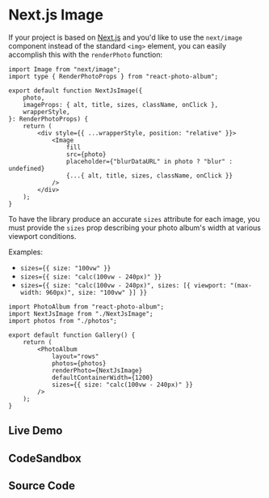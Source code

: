 # Next.js Image

If your project is based on [Next.js](https://nextjs.org/) and you'd like to use the `next/image` component instead
of the standard `<img>` element, you can easily accomplish this with the `renderPhoto` function:

```tsx
import Image from "next/image";
import type { RenderPhotoProps } from "react-photo-album";

export default function NextJsImage({
    photo,
    imageProps: { alt, title, sizes, className, onClick },
    wrapperStyle,
}: RenderPhotoProps) {
    return (
        <div style={{ ...wrapperStyle, position: "relative" }}>
            <Image
                fill
                src={photo}
                placeholder={"blurDataURL" in photo ? "blur" : undefined}
                {...{ alt, title, sizes, className, onClick }}
            />
        </div>
    );
}
```

To have the library produce an accurate `sizes` attribute for each image, you must provide the `sizes` prop describing
your photo album's width at various viewport conditions.

Examples:

-   `sizes={{ size: "100vw" }}`
-   `sizes={{ size: "calc(100vw - 240px)" }}`
-   `sizes={{ size: "calc(100vw - 240px)", sizes: [{ viewport: "(max-width: 960px)", size: "100vw" }] }}`

```tsx
import PhotoAlbum from "react-photo-album";
import NextJsImage from "./NextJsImage";
import photos from "./photos";

export default function Gallery() {
    return (
        <PhotoAlbum
            layout="rows"
            photos={photos}
            renderPhoto={NextJsImage}
            defaultContainerWidth={1200}
            sizes={{ size: "calc(100vw - 240px)" }}
        />
    );
}
```

## Live Demo

<NextJsExample />

## CodeSandbox

<CodeSandboxLink suffix="nextjs" file="components/PhotoGallery.tsx" />

## Source Code

<GitHubLink suffix="nextjs" />
